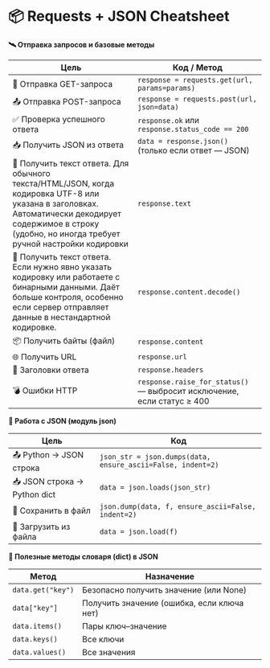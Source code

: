 # **📦 Requests + JSON Cheatsheet**

**🛰️ Отправка запросов и базовые методы**

| Цель                          | Код / Метод                                                                 |
|------------------------------|-----------------------------------------------------------------------------|
| 📡 Отправка GET-запроса      | `response = requests.get(url, params=params)`                              |
| 📤 Отправка POST-запроса     | `response = requests.post(url, json=data)`                                 |
| ✅ Проверка успешного ответа | `response.ok` или `response.status_code == 200`                            |
| 📥 Получить JSON из ответа   | `data = response.json()` (только если ответ — JSON)                        |
| 📄 Получить текст ответа. Для обычного текста/HTML/JSON, когда кодировка UTF-8 или указана в заголовках. Автоматически декодирует содержимое в строку (удобно, но иногда требует ручной настройки кодировки     | `response.text`                                                            |
| 📄 Получить текст ответа. Если нужно явно указать кодировку или работаете с бинарными данными. Даёт больше контроля, особенно если сервер отправляет данные в нестандартной кодировке.    | `response.content.decode()`                                                            |
| 📦 Получить байты (файл)     | `response.content`                                                         |
| 🌐 Получить URL              | `response.url`                                                             |
| 🧾 Заголовки ответа          | `response.headers`                                                         |
| 💣 Ошибки HTTP               | `response.raise_for_status()` — выбросит исключение, если статус ≥ 400    |

**🧾 Работа с JSON (модуль json)**

| Цель                          | Код                                                                          |
|------------------------------|-------------------------------------------------------------------------------|
| 📤 Python → JSON строка      | `json_str = json.dumps(data, ensure_ascii=False, indent=2)`                 |
| 📥 JSON строка → Python dict | `data = json.loads(json_str)`                                               |
| 💽 Сохранить в файл          | `json.dump(data, f, ensure_ascii=False, indent=2)`                          |
| 📂 Загрузить из файла        | `data = json.load(f)`                                                       |

**🧰 Полезные методы словаря (dict) в JSON**

| Метод               | Назначение                                   |
|---------------------|----------------------------------------------|
| `data.get("key")`   | Безопасно получить значение (или None)       |
| `data["key"]`       | Получить значение (ошибка, если ключа нет)   |
| `data.items()`      | Пары ключ–значение                           |
| `data.keys()`       | Все ключи                                    |
| `data.values()`     | Все значения                                 |
